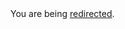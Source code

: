 <html><body>You are being <a href="https://gist.github.com/neekey/5123473/raw/01bd1d315ec867cb1b612f4a25b0b07c78430d50/gist-blog-sync-run-within-meter-methods.md">redirected</a>.</body></html>